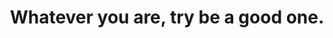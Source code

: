 ---
title: "Whatever you are, try be a good one."
attribution: "William Makepeace Thackeray"
related:
  - _wikipedia-people/William_Makepeace_Thackeray.md
tags:
  - William Makepeace Thackeray
  - Quote
  - You
---
